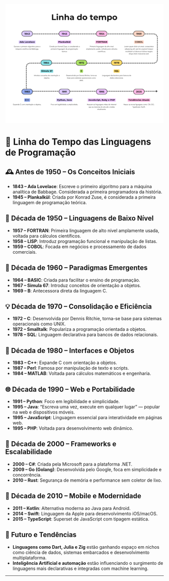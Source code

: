
![Diagrama de ambientes](../imagens/diagrama_01.png)

# 🧭 Linha do Tempo das Linguagens de Programação

## 🕰️ Antes de 1950 – Os Conceitos Iniciais
- **1843 – Ada Lovelace**: Escreve o primeiro algoritmo para a máquina analítica de Babbage. Considerada a primeira programadora da história.
- **1945 – Plankalkül**: Criada por Konrad Zuse, é considerada a primeira linguagem de programação teórica.

## 🧮 Década de 1950 – Linguagens de Baixo Nível
- **1957 – FORTRAN**: Primeira linguagem de alto nível amplamente usada, voltada para cálculos científicos.
- **1958 – LISP**: Introduz programação funcional e manipulação de listas.
- **1959 – COBOL**: Focada em negócios e processamento de dados comerciais.

## 🧠 Década de 1960 – Paradigmas Emergentes
- **1964 – BASIC**: Criada para facilitar o ensino de programação.
- **1967 – Simula 67**: Introduz conceitos de orientação a objetos.
- **1969 – B**: Antecessora direta da linguagem C.

## 💡 Década de 1970 – Consolidação e Eficiência
- **1972 – C**: Desenvolvida por Dennis Ritchie, torna-se base para sistemas operacionais como UNIX.
- **1972 – Smalltalk**: Populariza a programação orientada a objetos.
- **1978 – SQL**: Linguagem declarativa para bancos de dados relacionais.

## 🧱 Década de 1980 – Interfaces e Objetos
- **1983 – C++**: Expande C com orientação a objetos.
- **1987 – Perl**: Famosa por manipulação de texto e scripts.
- **1984 – MATLAB**: Voltada para cálculos matemáticos e engenharia.

## 🌐 Década de 1990 – Web e Portabilidade
- **1991 – Python**: Foco em legibilidade e simplicidade.
- **1995 – Java**: “Escreva uma vez, execute em qualquer lugar” — popular na web e dispositivos móveis.
- **1995 – JavaScript**: Linguagem essencial para interatividade em páginas web.
- **1995 – PHP**: Voltada para desenvolvimento web dinâmico.

## 🚀 Década de 2000 – Frameworks e Escalabilidade
- **2000 – C#**: Criada pela Microsoft para a plataforma .NET.
- **2009 – Go (Golang)**: Desenvolvida pelo Google, foca em simplicidade e concorrência.
- **2010 – Rust**: Segurança de memória e performance sem coletor de lixo.

## 📱 Década de 2010 – Mobile e Modernidade
- **2011 – Kotlin**: Alternativa moderna ao Java para Android.
- **2014 – Swift**: Linguagem da Apple para desenvolvimento iOS/macOS.
- **2015 – TypeScript**: Superset de JavaScript com tipagem estática.

## 🔮 Futuro e Tendências
- **Linguagens como Dart, Julia e Zig** estão ganhando espaço em nichos como ciência de dados, sistemas embarcados e desenvolvimento multiplataforma.
- **Inteligência Artificial e automação** estão influenciando o surgimento de linguagens mais declarativas e integradas com machine learning.

---